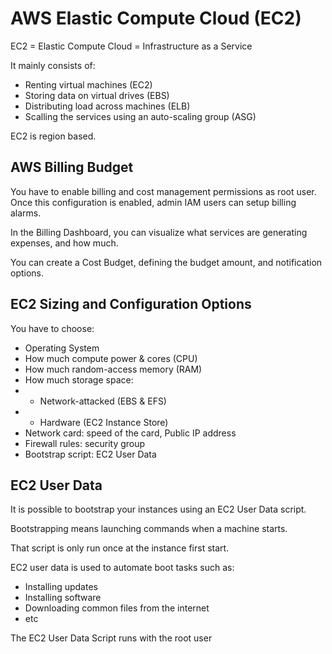# AWS Elastic Compute Cloud (EC2)

EC2 = Elastic Compute Cloud = Infrastructure as a Service

It mainly consists of:
- Renting virtual machines (EC2)
- Storing data on virtual drives (EBS)
- Distributing load across machines (ELB)
- Scalling the services using an auto-scaling group (ASG)

EC2 is region based.

## AWS Billing Budget

You have to enable billing and cost management permissions as root user. Once this configuration is enabled, admin IAM users can setup billing alarms.

In the Billing Dashboard, you can visualize what services are generating expenses, and how much.

You can create a Cost Budget, defining the budget amount, and notification options.

## EC2 Sizing and Configuration Options

You have to choose:
- Operating System
- How much compute power & cores (CPU)
- How much random-access memory (RAM)
- How much storage space:
- - Network-attacked (EBS & EFS)
- - Hardware (EC2 Instance Store)
- Network card: speed of the card, Public IP address
- Firewall rules: security group
- Bootstrap script: EC2 User Data

## EC2 User Data

It is possible to bootstrap your instances using an EC2 User Data script.

Bootstrapping means launching commands when a machine starts.

That script is only run once at the instance first start.

EC2 user data is used to automate boot tasks such as:
- Installing updates
- Installing software
- Downloading common files from the internet
- etc

The EC2 User Data Script runs with the root user